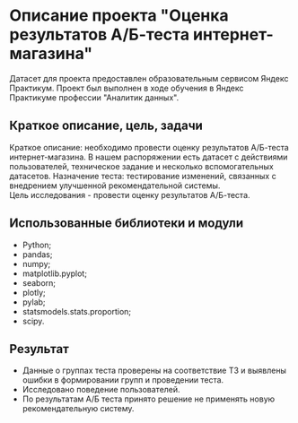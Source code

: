 # Описание проекта "Оценка результатов A/Б-теста интернет-магазина"
Датасет для проекта предоставлен образовательным сервисом Яндекс Практикум. Проект был выполнен в ходе обучения в Яндекс Практикуме профессии "Аналитик данных". 
## Краткое описание, цель, задачи
Краткое описание: необходимо провести оценку результатов A/Б-теста интернет-магазина. В нашем распоряжении есть датасет с действиями пользователей, техническое задание и несколько вспомогательных датасетов. Назначение теста: тестирование изменений, связанных с внедрением улучшенной рекомендательной системы.\
Цель исследования - провести оценку результатов A/Б-теста.
## Использованные библиотеки и модули
- Python;
- pandas;
- numpy;
- matplotlib.pyplot;
- seaborn;
- plotly;
- pylab;
- statsmodels.stats.proportion;
- scipy.
## Результат
- Данные о группах теста проверены на соответствие ТЗ и выявлены ошибки в формировании групп и проведении теста.
- Исследовано поведение пользователей.
- По результатам А/Б теста принято решение не применять новую рекомендательную систему.
